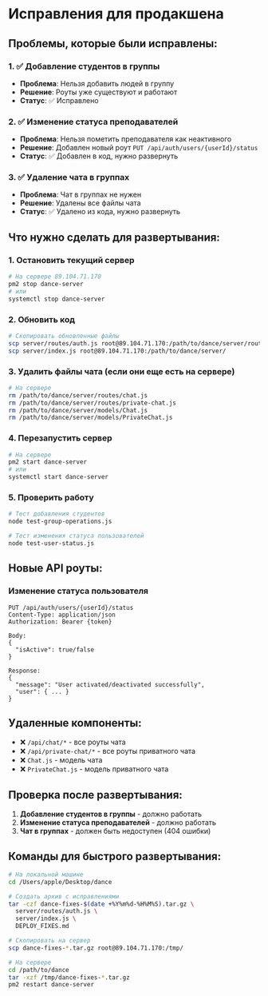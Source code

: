 # Исправления для продакшена

## Проблемы, которые были исправлены:

### 1. ✅ Добавление студентов в группы
- **Проблема**: Нельзя добавить людей в группу
- **Решение**: Роуты уже существуют и работают
- **Статус**: ✅ Исправлено

### 2. ✅ Изменение статуса преподавателей
- **Проблема**: Нельзя пометить преподавателя как неактивного
- **Решение**: Добавлен новый роут `PUT /api/auth/users/{userId}/status`
- **Статус**: ✅ Добавлен в код, нужно развернуть

### 3. ✅ Удаление чата в группах
- **Проблема**: Чат в группах не нужен
- **Решение**: Удалены все файлы чата
- **Статус**: ✅ Удалено из кода, нужно развернуть

## Что нужно сделать для развертывания:

### 1. Остановить текущий сервер
```bash
# На сервере 89.104.71.170
pm2 stop dance-server
# или
systemctl stop dance-server
```

### 2. Обновить код
```bash
# Скопировать обновленные файлы
scp server/routes/auth.js root@89.104.71.170:/path/to/dance/server/routes/
scp server/index.js root@89.104.71.170:/path/to/dance/server/
```

### 3. Удалить файлы чата (если они еще есть на сервере)
```bash
# На сервере
rm /path/to/dance/server/routes/chat.js
rm /path/to/dance/server/routes/private-chat.js
rm /path/to/dance/server/models/Chat.js
rm /path/to/dance/server/models/PrivateChat.js
```

### 4. Перезапустить сервер
```bash
# На сервере
pm2 start dance-server
# или
systemctl start dance-server
```

### 5. Проверить работу
```bash
# Тест добавления студентов
node test-group-operations.js

# Тест изменения статуса пользователей
node test-user-status.js
```

## Новые API роуты:

### Изменение статуса пользователя
```
PUT /api/auth/users/{userId}/status
Content-Type: application/json
Authorization: Bearer {token}

Body:
{
  "isActive": true/false
}

Response:
{
  "message": "User activated/deactivated successfully",
  "user": { ... }
}
```

## Удаленные компоненты:
- ❌ `/api/chat/*` - все роуты чата
- ❌ `/api/private-chat/*` - все роуты приватного чата
- ❌ `Chat.js` - модель чата
- ❌ `PrivateChat.js` - модель приватного чата

## Проверка после развертывания:

1. **Добавление студентов в группы** - должно работать
2. **Изменение статуса преподавателей** - должно работать
3. **Чат в группах** - должен быть недоступен (404 ошибки)

## Команды для быстрого развертывания:

```bash
# На локальной машине
cd /Users/apple/Desktop/dance

# Создать архив с исправлениями
tar -czf dance-fixes-$(date +%Y%m%d-%H%M%S).tar.gz \
  server/routes/auth.js \
  server/index.js \
  DEPLOY_FIXES.md

# Скопировать на сервер
scp dance-fixes-*.tar.gz root@89.104.71.170:/tmp/

# На сервере
cd /path/to/dance
tar -xzf /tmp/dance-fixes-*.tar.gz
pm2 restart dance-server
``` 
